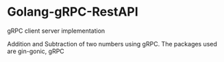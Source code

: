 # Golang-gRPC-RestAPI

gRPC client server implementation

Addition and Subtraction of two numbers using gRPC.
The packages used are gin-gonic, gRPC
